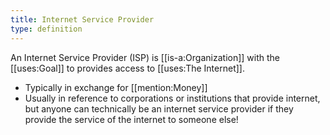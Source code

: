```yaml
---
title: Internet Service Provider
type: definition
---
```


An Internet Service Provider (ISP) is [[is-a:Organization]] with the [[uses:Goal]] to provides access to [[uses:The Internet]].

 - Typically in exchange for [[mention:Money]]
 - Usually in reference to corporations or institutions that provide internet, but anyone can technically be an internet service provider if they provide the service of the internet to someone else!